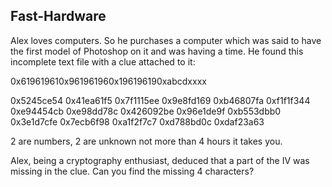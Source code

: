 ## Fast-Hardware

Alex loves computers. So he purchases a computer which was said to have the first model of Photoshop on it and was having a time. He found this incomplete text file with a clue attached to it:

0x619619610x961961960x196196190xabcdxxxx

0x5245ce54 0x41ea61f5 0x7f1115ee 0x9e8fd169
0xb46807fa 0xf1f1f344 0xe94454cb 0xe98dd78c
0x426092be 0x96e1de9f 0xb553dbb0 0x3e1d7cfe
0x7ecb6f98 0xa1f2f7c7 0xd788bd0c 0xdaf23a63

2 are numbers, 2 are unknown not more than 4 hours it takes you.

Alex, being a cryptography enthusiast, deduced that a part of the IV was missing in the clue. Can you find the missing 4 characters?
